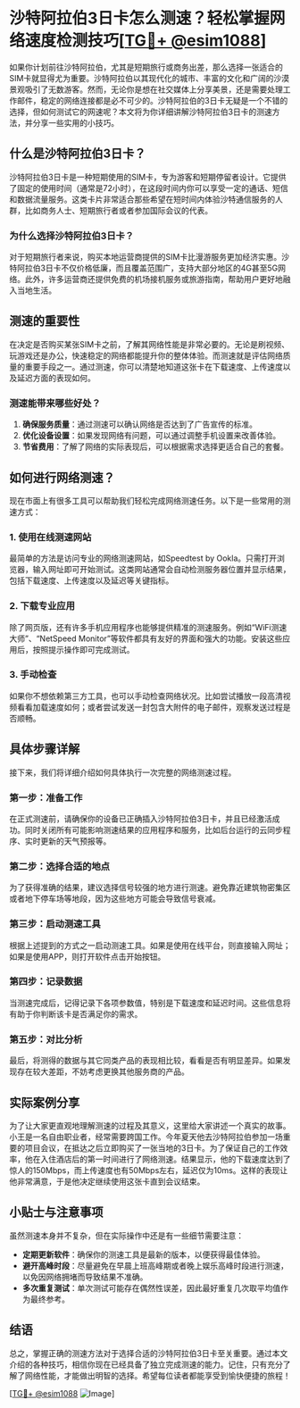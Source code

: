 # 沙特阿拉伯3日卡怎么测速？轻松掌握网络速度检测技巧[[TG💪+ @esim1088](https://t.me/s/esim1088)]

如果你计划前往沙特阿拉伯，尤其是短期旅行或商务出差，那么选择一张适合的SIM卡就显得尤为重要。沙特阿拉伯以其现代化的城市、丰富的文化和广阔的沙漠景观吸引了无数游客。然而，无论你是想在社交媒体上分享美景，还是需要处理工作邮件，稳定的网络连接都是必不可少的。沙特阿拉伯的3日卡无疑是一个不错的选择，但如何测试它的网速呢？本文将为你详细讲解沙特阿拉伯3日卡的测速方法，并分享一些实用的小技巧。

## 什么是沙特阿拉伯3日卡？

沙特阿拉伯3日卡是一种短期使用的SIM卡，专为游客和短期停留者设计。它提供了固定的使用时间（通常是72小时），在这段时间内你可以享受一定的通话、短信和数据流量服务。这类卡片非常适合那些希望在短时间内体验沙特通信服务的人群，比如商务人士、短期旅行者或者参加国际会议的代表。

### 为什么选择沙特阿拉伯3日卡？

对于短期旅行者来说，购买本地运营商提供的SIM卡比漫游服务更加经济实惠。沙特阿拉伯3日卡不仅价格低廉，而且覆盖范围广，支持大部分地区的4G甚至5G网络。此外，许多运营商还提供免费的机场接机服务或旅游指南，帮助用户更好地融入当地生活。

## 测速的重要性

在决定是否购买某张SIM卡之前，了解其网络性能是非常必要的。无论是刷视频、玩游戏还是办公，快速稳定的网络都能提升你的整体体验。而测速就是评估网络质量的重要手段之一。通过测速，你可以清楚地知道这张卡在下载速度、上传速度以及延迟方面的表现如何。

### 测速能带来哪些好处？

1. **确保服务质量**：通过测速可以确认网络是否达到了广告宣传的标准。
2. **优化设备设置**：如果发现网络有问题，可以通过调整手机设置来改善体验。
3. **节省费用**：了解了网络的实际表现后，可以根据需求选择更适合自己的套餐。

## 如何进行网络测速？

现在市面上有很多工具可以帮助我们轻松完成网络测速任务。以下是一些常用的测速方式：

### 1. 使用在线测速网站

最简单的方法是访问专业的网络测速网站，如Speedtest by Ookla。只需打开浏览器，输入网址即可开始测试。这类网站通常会自动检测服务器位置并显示结果，包括下载速度、上传速度以及延迟等关键指标。

### 2. 下载专业应用

除了网页版，还有许多手机应用程序也能够提供精准的测速服务。例如“WiFi测速大师”、“NetSpeed Monitor”等软件都具有友好的界面和强大的功能。安装这些应用后，按照提示操作即可完成测试。

### 3. 手动检查

如果你不想依赖第三方工具，也可以手动检查网络状况。比如尝试播放一段高清视频看看加载速度如何；或者尝试发送一封包含大附件的电子邮件，观察发送过程是否顺畅。

## 具体步骤详解

接下来，我们将详细介绍如何具体执行一次完整的网络测速过程。

### 第一步：准备工作

在正式测速前，请确保你的设备已正确插入沙特阿拉伯3日卡，并且已经激活成功。同时关闭所有可能影响测速结果的应用程序和服务，比如后台运行的云同步程序、实时更新的天气预报等。

### 第二步：选择合适的地点

为了获得准确的结果，建议选择信号较强的地方进行测速。避免靠近建筑物密集区或者地下停车场等地段，因为这些地方可能会导致信号衰减。

### 第三步：启动测速工具

根据上述提到的方式之一启动测速工具。如果是使用在线平台，则直接输入网址；如果是使用APP，则打开软件点击开始按钮。

### 第四步：记录数据

当测速完成后，记得记录下各项参数值，特别是下载速度和延迟时间。这些信息将有助于你判断该卡是否满足你的需求。

### 第五步：对比分析

最后，将测得的数据与其它同类产品的表现相比较，看看是否有明显差异。如果发现存在较大差距，不妨考虑更换其他服务商的产品。

## 实际案例分享

为了让大家更直观地理解测速的过程及其意义，这里给大家讲述一个真实的故事。小王是一名自由职业者，经常需要跨国工作。今年夏天他去沙特阿拉伯参加一场重要的项目会议，在抵达之后立即购买了一张当地的3日卡。为了保证自己的工作效率，他在入住酒店后的第一时间进行了网络测速。结果显示，他的下载速度达到了惊人的150Mbps，而上传速度也有50Mbps左右，延迟仅为10ms。这样的表现让他非常满意，于是他决定继续使用这张卡直到会议结束。

## 小贴士与注意事项

虽然测速本身并不复杂，但在实际操作中还是有一些细节需要注意：

- **定期更新软件**：确保你的测速工具是最新的版本，以便获得最佳体验。
- **避开高峰时段**：尽量避免在早晨上班高峰期或者晚上娱乐高峰时段进行测速，以免因网络拥堵而导致结果不准确。
- **多次重复测试**：单次测试可能存在偶然性误差，因此最好重复几次取平均值作为最终参考。

## 结语

总之，掌握正确的测速方法对于选择合适的沙特阿拉伯3日卡至关重要。通过本文介绍的各种技巧，相信你现在已经具备了独立完成测速的能力。记住，只有充分了解了网络性能，才能做出明智的选择。希望每位读者都能享受到愉快便捷的旅程！

[[TG💪+ @esim1088](https://t.me/s/esim1088) ![Image](https://i.postimg.cc/4NQfJmqS/Snipaste-2025-05-13-00-14-12.png)]
